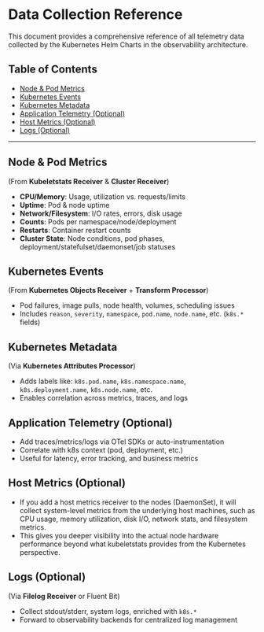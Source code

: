 # Data Collection Reference

This document provides a comprehensive reference of all telemetry data collected by the Kubernetes Helm Charts in the observability architecture.

## Table of Contents

- [Node & Pod Metrics](#node--pod-metrics)
- [Kubernetes Events](#kubernetes-events)
- [Kubernetes Metadata](#kubernetes-metadata)
- [Application Telemetry (Optional)](#application-telemetry-optional)
- [Host Metrics (Optional)](#host-metrics-optional)
- [Logs (Optional)](#logs-optional)

---

## Node & Pod Metrics

(From **Kubeletstats Receiver** & **Cluster Receiver**)

- **CPU/Memory**: Usage, utilization vs. requests/limits
- **Uptime**: Pod & node uptime
- **Network/Filesystem**: I/O rates, errors, disk usage
- **Counts**: Pods per namespace/node/deployment
- **Restarts**: Container restart counts
- **Cluster State**: Node conditions, pod phases, deployment/statefulset/daemonset/job statuses

## Kubernetes Events

(From **Kubernetes Objects Receiver** \+ **Transform Processor**)

- Pod failures, image pulls, node health, volumes, scheduling issues
- Includes `reason`, `severity`, `namespace`, `pod.name`, `node.name`, etc. (`k8s.*` fields)

## Kubernetes Metadata

(Via **Kubernetes Attributes Processor**)

- Adds labels like: `k8s.pod.name`, `k8s.namespace.name`, `k8s.deployment.name`, `k8s.node.name`, etc.
- Enables correlation across metrics, traces, and logs

## Application Telemetry (Optional)

- Add traces/metrics/logs via OTel SDKs or auto-instrumentation
- Correlate with k8s context (pod, deployment, etc.)
- Useful for latency, error tracking, and business metrics

## Host Metrics (Optional)

- If you add a host metrics receiver to the nodes (DaemonSet), it will collect system-level metrics from the underlying host machines, such as CPU usage, memory utilization, disk I/O, network stats, and filesystem metrics.
- This gives you deeper visibility into the actual node hardware performance beyond what kubeletstats provides from the Kubernetes perspective.

## Logs (Optional)

(Via **Filelog Receiver** or Fluent Bit)

- Collect stdout/stderr, system logs, enriched with `k8s.*`
- Forward to observability backends for centralized log management